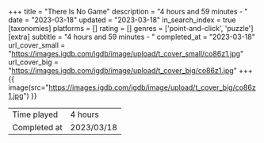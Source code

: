 +++
title = "There Is No Game"
description = "4 hours and 59 minutes - "
date = "2023-03-18"
updated = "2023-03-18"
in_search_index = true
[taxonomies]
platforms = []
rating = []
genres = ['point-and-click', 'puzzle']
[extra]
subtitle = "4 hours and 59 minutes - "
completed_at = "2023-03-18"
url_cover_small = "https://images.igdb.com/igdb/image/upload/t_cover_small/co86z1.jpg"
url_cover_big = "https://images.igdb.com/igdb/image/upload/t_cover_big/co86z1.jpg"
+++
{{ image(src="https://images.igdb.com/igdb/image/upload/t_cover_big/co86z1.jpg") }}

|              |            |
| ------------ | ---------- |
| Time played  | 4 hours |
| Completed at | 2023/03/18 |



